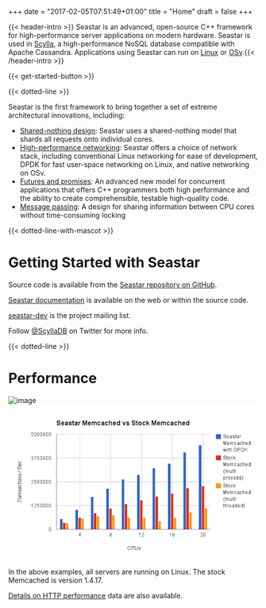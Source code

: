 +++
date = "2017-02-05T07:51:49+01:00"
title = "Home"
draft = false
+++

{{< header-intro >}}
Seastar is an advanced, open-source C++ framework for high-performance server applications on modern hardware. Seastar is used in [Scylla](http://www.scylladb.com/), a high-performance NoSQL database compatible with Apache Cassandra. Applications using Seastar can run on [Linux](http://kernel.org/) or [OSv](http://osv.io/).{{< /header-intro >}}

{{< get-started-button >}}

{{< dotted-line >}}

Seastar is the first framework to bring together a set of extreme architectural innovations, including:

* [Shared-nothing design](/shared-nothing): Seastar uses a shared-nothing model that shards all requests onto individual cores.
* [High-performance networking](/networking): Seastar offers a choice of network stack, including conventional Linux networking for ease of development, DPDK for fast user-space networking on Linux, and native networking on OSv.
* [Futures and promises](/futures-promises): An advanced new model for concurrent applications that offers C++ programmers both high performance and the ability to create comprehensible, testable high-quality code.
* [Message passing](/message-passing): A design for sharing information between CPU cores without time-consuming locking

{{< dotted-line-with-mascot >}}

# Getting Started with Seastar

Source code is available from the [Seastar repository on GitHub](https://github.com/scylladb).

[Seastar documentation](http://http://docs.seastar.io) is available on the web or within the source code.

[seastar-dev](https://groups.google.com/forum/?hl=en#!forum-dev) is the project mailing list.

Follow [@ScyllaDB](https://twitter.com/ScyllaDB) on Twitter for more info.


{{< dotted-line >}}

# Performance
![image](/images/seastar-httpd-throughput-home.png)
![image](/images/seastar-memcache.png)

In the above examples, all servers are running on Linux. The stock Memcached is version 1.4.17.

[Details on HTTP performance](/http-performance/) data are also available.
